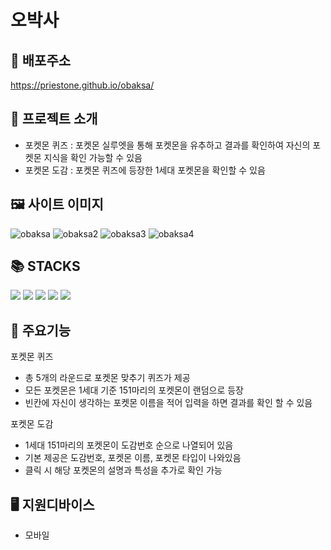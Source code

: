 # 오박사

## 🔗 배포주소

https://priestone.github.io/obaksa/

## 📁 프로젝트 소개

- 포켓몬 퀴즈 : 포켓몬 실루엣을 통해 포켓몬을 유추하고 결과를 확인하여 자신의 포켓몬 지식을 확인 가능할 수 있음
- 포켓몬 도감 : 포켓몬 퀴즈에 등장한 1세대 포켓몬을 확인할 수 있음

## 🖼️ 사이트 이미지

![obaksa](https://github.com/user-attachments/assets/a5ec227f-8dc2-45b3-b834-5b202576f0b0)
![obaksa2](https://github.com/user-attachments/assets/466f7884-b6e8-40db-8313-5f45a2c2b88a)
![obaksa3](https://github.com/user-attachments/assets/633f521c-0435-4102-832f-5e1bb683a573)
![obaksa4](https://github.com/user-attachments/assets/59b0e213-900e-4b5e-9474-6516e4826d2d)

## 📚 STACKS

<img src="https://img.shields.io/badge/React-61DAFB?style=for-the-badge&logo=react&logoColor=white">
<img src="https://img.shields.io/badge/html5-E34F26?style=for-the-badge&logo=html5&logoColor=white">
<img src="https://img.shields.io/badge/css3-663399?style=for-the-badge&logo=css3&logoColor=white">
<img src="https://img.shields.io/badge/nodedotjs-5FA04E?style=for-the-badge&logo=nodedotjs&logoColor=white">
<img src="https://img.shields.io/badge/figma-F24E1E?style=for-the-badge&logo=figma&logoColor=white">

## 📒 주요기능

포켓몬 퀴즈

- 총 5개의 라운드로 포켓몬 맞추기 퀴즈가 제공
- 모든 포켓몬은 1세대 기준 151마리의 포켓몬이 랜덤으로 등장
- 빈칸에 자신이 생각하는 포켓몬 이름을 적어 입력을 하면 결과를 확인 할 수 있음

포켓몬 도감

- 1세대 151마리의 포켓몬이 도감번호 순으로 나열되어 있음
- 기본 제공은 도감번호, 포켓몬 이름, 포켓몬 타입이 나와있음
- 클릭 시 해당 포켓몬의 설명과 특성을 추가로 확인 가능

## 🖥️ 지원디바이스

- 모바일
